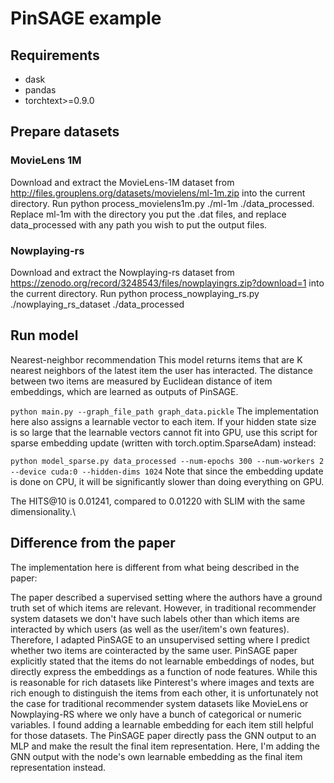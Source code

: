 # PinSAGE example
## Requirements
* dask
* pandas
* torchtext>=0.9.0

## Prepare datasets
### MovieLens 1M
Download and extract the MovieLens-1M dataset from http://files.grouplens.org/datasets/movielens/ml-1m.zip into the current directory.
Run python process_movielens1m.py ./ml-1m ./data_processed. Replace ml-1m with the directory you put the .dat files, and replace data_processed with any path you wish to put the output files.
### Nowplaying-rs
Download and extract the Nowplaying-rs dataset from https://zenodo.org/record/3248543/files/nowplayingrs.zip?download=1 into the current directory.
Run python process_nowplaying_rs.py ./nowplaying_rs_dataset ./data_processed
## Run model
Nearest-neighbor recommendation
This model returns items that are K nearest neighbors of the latest item the user has interacted. The distance between two items are measured by Euclidean distance of item embeddings, which are learned as outputs of PinSAGE.

`python main.py --graph_file_path graph_data.pickle`
The implementation here also assigns a learnable vector to each item. If your hidden state size is so large that the learnable vectors cannot fit into GPU, use this script for sparse embedding update (written with torch.optim.SparseAdam) instead:

`python model_sparse.py data_processed --num-epochs 300 --num-workers 2 --device cuda:0 --hidden-dims 1024`
Note that since the embedding update is done on CPU, it will be significantly slower than doing everything on GPU.

The HITS@10 is 0.01241, compared to 0.01220 with SLIM with the same dimensionality.\

## Difference from the paper
The implementation here is different from what being described in the paper:

The paper described a supervised setting where the authors have a ground truth set of which items are relevant. However, in traditional recommender system datasets we don't have such labels other than which items are interacted by which users (as well as the user/item's own features). Therefore, I adapted PinSAGE to an unsupervised setting where I predict whether two items are cointeracted by the same user.
PinSAGE paper explicitly stated that the items do not learnable embeddings of nodes, but directly express the embeddings as a function of node features. While this is reasonable for rich datasets like Pinterest's where images and texts are rich enough to distinguish the items from each other, it is unfortunately not the case for traditional recommender system datasets like MovieLens or Nowplaying-RS where we only have a bunch of categorical or numeric variables. I found adding a learnable embedding for each item still helpful for those datasets.
The PinSAGE paper directly pass the GNN output to an MLP and make the result the final item representation. Here, I'm adding the GNN output with the node's own learnable embedding as the final item representation instead.